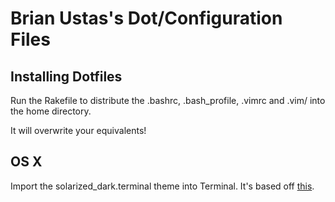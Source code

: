 # Brian Ustas's Dot/Configuration Files

## Installing Dotfiles
Run the Rakefile to distribute the .bashrc, .bash_profile, .vimrc and .vim/ into
the home directory.

It will overwrite your equivalents!

## OS X
Import the solarized_dark.terminal theme into Terminal. It's based off
[this](https://github.com/tomislav/osx-lion-terminal.app-colors-solarized.git).

